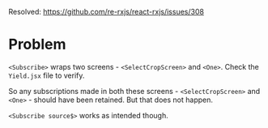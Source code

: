 Resolved: https://github.com/re-rxjs/react-rxjs/issues/308

# Problem

`<Subscribe>` wraps two screens - `<SelectCropScreen>` and `<One>`. Check the `Yield.jsx` file to verify.

So any subscriptions made in both these screens - `<SelectCropScreen>` and `<One>` - should have been retained. But that does not happen.

`<Subscribe source$>` works as intended though.
